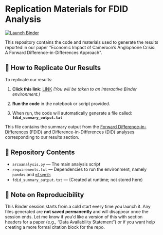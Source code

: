 # Replication Materials for FDID Analysis

[![Launch Binder](https://mybinder.org/badge_logo.svg)](https://tinyurl.com/yswoudds)

This repository contains the code and materials used to generate the results reported in our paper "Economic Impact of Cameroon’s Anglophone Crisis: A Forward
Difference-in-Differences Approach".

## 🔁 How to Replicate Our Results

To replicate our results:

1. **Click this link**: [LINK](https://hub.2i2c.mybinder.org/user/jgreathouse9-wbcameroonproject-bc63h75f/doc/tree/arcoanalysis.ipynb)
   *(You will be taken to an interactive Binder environment.)*

2. **Run the code** in the notebook or script provided.

3. When run, the code will automatically generate a file called:
   **`fdid_summary_output.txt`**

This file contains the summary output from the [Forward Difference-in-Differences](https://doi.org/10.1287/mksc.2022.0212) (FDID) and Difference-in-Differences (DID) analyses corresponding to our results section.

## 📁 Repository Contents

* `arcoanalysis.py` — The main analysis script
* `requirements.txt` — Dependencies to run the environment, namely `pandas` and [`mlsynth`](https://mlsynth.readthedocs.io)
* `fdid_summary_output.txt` — (Created at runtime; not stored here)

## 📌 Note on Reproducibility

This Binder session starts from a cold start every time you launch it. Any files generated are **not saved permanently** and will disappear once the session ends.
Let me know if you'd like a version of this with section headers for a paper (e.g., “Data Availability Statement”) or if you want help creating a more formal citation block for the repo.
